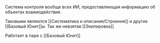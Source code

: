 Система контроля вообще всех ИИ, предоставляющая информацию об объектах взаимодействия.

Таковыми являются [[Систематика и описания/Строения]] и другие [[Базовый Юнит]]ы. Так же невзятая [[Экипировка]]

Работает в паре с [[Базовый Юнит]]
